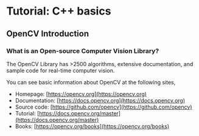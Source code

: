 # Tutorial: C++ basics
## OpenCV Introduction
### What is an Open-source Computer Vision Library?
The OpenCV Library has >2500 algorithms, extensive documentation, and sample code for real-time computer vision.

You can see basic information about OpenCV at the following sites,
* Homepage: [https://opencv.org](https://opencv.org)
* Documentation: [https://docs.opencv.org](https://docs.opencv.org)
* Source code: [https://github.com/opencv](https://github.com/opencv)
* Tutorial: [https://docs.opencv.org/master](https://docs.opencv.org/master)
* Books: [https://opencv.org/books](https://opencv.org/books)
